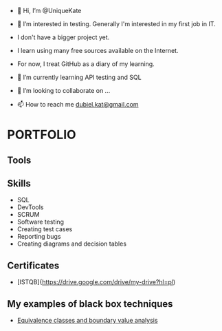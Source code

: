 - 👋 Hi, I’m @UniqueKate
- 👀 I’m interested in testing. Generally I'm interested in my first job in IT. 
- I don't have a bigger project yet. 
- I learn using many free sources available on the Internet. 
- For now, I treat GitHub as a diary of my learning.

- 🌱 I’m currently learning API testing and SQL
- 💞️ I’m looking to collaborate on ...
- 📫 How to reach me dubiel.kat@gmail.com

# PORTFOLIO
## Tools
## Skills
* SQL
* DevTools
* SCRUM
* Software testing
* Creating test cases
* Reporting bugs
* Creating diagrams and decision tables
## Certificates
* [ISTQB]{https://drive.google.com/drive/my-drive?hl=pl)
## My examples of black box techniques
* [Equivalence classes and boundary value analysis](https://docs.google.com/document/d/1lzBN4Hsr0aBiAxY1ucDZWvqwq50Xe-yzqO1iQP07Qek/edit?usp=sharing)




